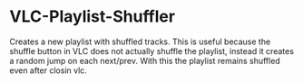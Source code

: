 # VLC-Playlist-Shuffler
Creates a new playlist with shuffled tracks. This is useful because the shuffle button in VLC does not actually shuffle the playlist, instead it creates a random jump on each next/prev. With this the playlist remains shuffled even after closin vlc.

